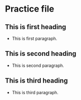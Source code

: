 
# Practice file

## This is first heading
- This is first paragraph.

## This is second heading
- This is second paragraph.

## This is third heading
- This is third paragraph.

